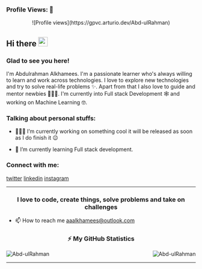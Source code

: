 <!-- visitor counter -->
<h3 align="left">Profile Views: 🧐</h3>
<p align="center"> 
  ![Profile views](https://gpvc.arturio.dev/Abd-ulRahman)
</p>

<!-- welcome message -->
<h2>Hi there <img src="https://media.giphy.com/media/hvRJCLFzcasrR4ia7z/giphy.gif" width="25px"></h2>

<h3>Glad to see you here!</h3>

<!-- About me -->
<p>
I'm Abdulrahman Alkhamees. I'm a passionate learner who's always willing to learn and work across technologies. I love to explore new technologies and try to solve real-life problems ✨. Apart from that I also love to guide and mentor newbies 👨🏻‍💻. I'm currently into Full stack Development 🕸️ and working on Machine Learning 🤓.
</p>

<!-- Personal Stuffs -->
<h3> Talking about personal stuffs:</h3>

- 👨🏽‍💻 I’m currently working on something cool it will be released as soon as I do finish it 😉

- 🌱 I’m currently learning Full stack development.

<!-- Connect with me -->
<h3 align="left">Connect with me:</h3>
<p align="left">

<a href="https://twitter.com/Alkhamees_1970"/>twitter</a>
<a href="https://linkedin.com/in/abdulrahman-alkhamees-83675320a"/>linkedin</a>
<a href="https://instagram.com/abdulrahman.alkhamees"/>instagram</a>
</p>

<!-- GITHUB STATS -->

<hr>
<h3 align="center">I love to code, create things, solve problems and take on challenges</h3>
  <ul>
    <li>📫 How to reach me <a href="mailto:aaalkhamees@outlook.com">aaalkhamees@outlook.com</a></li>
  </ul>
<div style="display: block;">
<p>
  <h3 align="center"><b>⚡ My GitHub Statistics</b></h3>
<p>
    <a align="left">
      <p><img align="left" 
  src="https://github-readme-stats.vercel.app/api/top-langs?username=Abd-ulRahman&show_icons=true&theme=dark&locale=en&hide=jupyter%20notebook,lex,&langs_count=8" alt="Abd-ulRahman" /></p></a>
    <a align="right"><p>&nbsp;<img align="right" src="https://github-readme-stats.vercel.app/api?username=Abd-ulRahman&show_icons=true&theme=dark&locale=en" alt="Abd-ulRahman" /></p></a>  
  </p>
</p>
</div>
<hr>
<br>
<!---
Abd-ulRahman/Abd-ulRahman is a ✨ special ✨ repository because its `README.md` (this file) appears on your GitHub profile.
You can click the Preview link to take a look at your changes.
--->
